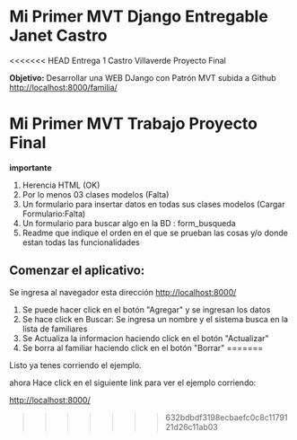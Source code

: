 # Mi Primer MVT Django Entregable Janet Castro

<<<<<<< HEAD
Entrega 1 Castro Villaverde Proyecto Final

**Objetivo:**
Desarrollar una WEB DJango con Patrón MVT subida a Github
[http://localhost:8000/familia/](http://localhost:8000/familia/)
# Mi Primer MVT Trabajo Proyecto Final
**importante**
1. Herencia HTML (OK)
2. Por lo menos 03 clases modelos (Falta)
3. Un formulario para insertar datos en todas sus clases modelos (Cargar Formulario:Falta)
4. Un formulario para buscar algo en la BD : form_busqueda
5. Readme que indique el orden en el que se prueban las cosas y/o donde estan todas las funcionalidades
## Comenzar el aplicativo:
Se ingresa al navegador esta dirección
[http://localhost:8000/](http://localhost:8000/)
1. Se puede hacer click en el botón "Agregar" y se ingresan los datos
2. Se hace click en Buscar: Se ingresa un nombre y el sistema busca en la lista de familiares
3. Se Actualiza la informacion haciendo click en el botón "Actualizar"
4. Se borra al familiar haciendo click en el botón "Borrar" 
=======

Listo ya tenes corriendo el ejemplo.

ahora Hace click en el siguiente link para ver el ejemplo corriendo: 

[http://localhost:8000/](http://localhost:8000/)

>>>>>>> 632bdbdf3198ecbaefc0c8c1179121d26c11ab03
